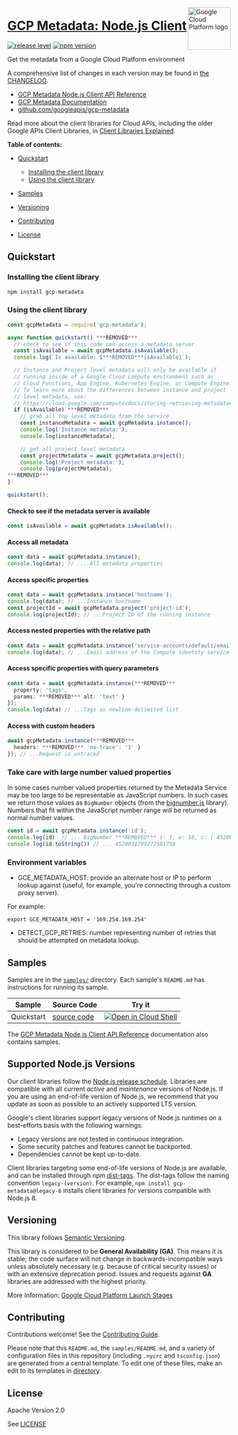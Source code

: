 [//]: # "This README.md file is auto-generated, all changes to this file will be lost."
[//]: # "To regenerate it, use `python -m synthtool`."
<img src="https://avatars2.githubusercontent.com/u/2810941?v=3&s=96" alt="Google Cloud Platform logo" title="Google Cloud Platform" align="right" height="96" width="96"/>

# [GCP Metadata: Node.js Client](https://github.com/googleapis/gcp-metadata)

[![release level](https://img.shields.io/badge/release%20level-general%20availability%20%28GA%29-brightgreen.svg?style=flat)](https://cloud.google.com/terms/launch-stages)
[![npm version](https://img.shields.io/npm/v/gcp-metadata.svg)](https://www.npmjs.org/package/gcp-metadata)




Get the metadata from a Google Cloud Platform environment


A comprehensive list of changes in each version may be found in
[the CHANGELOG](https://github.com/googleapis/gcp-metadata/blob/main/CHANGELOG.md).

* [GCP Metadata Node.js Client API Reference][client-docs]
* [GCP Metadata Documentation][product-docs]
* [github.com/googleapis/gcp-metadata](https://github.com/googleapis/gcp-metadata)

Read more about the client libraries for Cloud APIs, including the older
Google APIs Client Libraries, in [Client Libraries Explained][explained].

[explained]: https://cloud.google.com/apis/docs/client-libraries-explained

**Table of contents:**


* [Quickstart](#quickstart)

  * [Installing the client library](#installing-the-client-library)
  * [Using the client library](#using-the-client-library)
* [Samples](#samples)
* [Versioning](#versioning)
* [Contributing](#contributing)
* [License](#license)

## Quickstart

### Installing the client library

```bash
npm install gcp-metadata
```


### Using the client library

```javascript
const gcpMetadata = require('gcp-metadata');

async function quickstart() ***REMOVED***
  // check to see if this code can access a metadata server
  const isAvailable = await gcpMetadata.isAvailable();
  console.log(`Is available: $***REMOVED***isAvailable}`);

  // Instance and Project level metadata will only be available if
  // running inside of a Google Cloud compute environment such as
  // Cloud Functions, App Engine, Kubernetes Engine, or Compute Engine.
  // To learn more about the differences between instance and project
  // level metadata, see:
  // https://cloud.google.com/compute/docs/storing-retrieving-metadata#project-instance-metadata
  if (isAvailable) ***REMOVED***
    // grab all top level metadata from the service
    const instanceMetadata = await gcpMetadata.instance();
    console.log('Instance metadata:');
    console.log(instanceMetadata);

    // get all project level metadata
    const projectMetadata = await gcpMetadata.project();
    console.log('Project metadata:');
    console.log(projectMetadata);
***REMOVED***
}

quickstart();

```

#### Check to see if the metadata server is available
```js
const isAvailable = await gcpMetadata.isAvailable();
```

#### Access all metadata

```js
const data = await gcpMetadata.instance();
console.log(data); // ... All metadata properties
```

#### Access specific properties
```js
const data = await gcpMetadata.instance('hostname');
console.log(data); // ...Instance hostname
const projectId = await gcpMetadata.project('project-id');
console.log(projectId); // ...Project ID of the running instance
```

#### Access nested properties with the relative path
```js
const data = await gcpMetadata.instance('service-accounts/default/email');
console.log(data); // ...Email address of the Compute identity service account
```

#### Access specific properties with query parameters
```js
const data = await gcpMetadata.instance(***REMOVED***
  property: 'tags',
  params: ***REMOVED*** alt: 'text' }
});
console.log(data) // ...Tags as newline-delimited list
```

#### Access with custom headers
```js
await gcpMetadata.instance(***REMOVED***
  headers: ***REMOVED*** 'no-trace': '1' }
}); // ...Request is untraced
```

### Take care with large number valued properties

In some cases number valued properties returned by the Metadata Service may be
too large to be representable as JavaScript numbers. In such cases we return
those values as `BigNumber` objects (from the [bignumber.js](https://github.com/MikeMcl/bignumber.js) library). Numbers
that fit within the JavaScript number range will be returned as normal number
values.

```js
const id = await gcpMetadata.instance('id');
console.log(id)  // ... BigNumber ***REMOVED*** s: 1, e: 18, c: [ 45200, 31799277581759 ] }
console.log(id.toString()) // ... 4520031799277581759
```

### Environment variables

* GCE_METADATA_HOST: provide an alternate host or IP to perform lookup against (useful, for example, you're connecting through a custom proxy server).

For example:
```
export GCE_METADATA_HOST = '169.254.169.254'
```

* DETECT_GCP_RETRIES: number representing number of retries that should be attempted on metadata lookup.


## Samples

Samples are in the [`samples/`](https://github.com/googleapis/gcp-metadata/tree/main/samples) directory. Each sample's `README.md` has instructions for running its sample.

| Sample                      | Source Code                       | Try it |
| --------------------------- | --------------------------------- | ------ |
| Quickstart | [source code](https://github.com/googleapis/gcp-metadata/blob/main/samples/quickstart.js) | [![Open in Cloud Shell][shell_img]](https://console.cloud.google.com/cloudshell/open?git_repo=https://github.com/googleapis/gcp-metadata&page=editor&open_in_editor=samples/quickstart.js,samples/README.md) |



The [GCP Metadata Node.js Client API Reference][client-docs] documentation
also contains samples.

## Supported Node.js Versions

Our client libraries follow the [Node.js release schedule](https://nodejs.org/en/about/releases/).
Libraries are compatible with all current _active_ and _maintenance_ versions of
Node.js.
If you are using an end-of-life version of Node.js, we recommend that you update
as soon as possible to an actively supported LTS version.

Google's client libraries support legacy versions of Node.js runtimes on a
best-efforts basis with the following warnings:

* Legacy versions are not tested in continuous integration.
* Some security patches and features cannot be backported.
* Dependencies cannot be kept up-to-date.

Client libraries targeting some end-of-life versions of Node.js are available, and
can be installed through npm [dist-tags](https://docs.npmjs.com/cli/dist-tag).
The dist-tags follow the naming convention `legacy-(version)`.
For example, `npm install gcp-metadata@legacy-8` installs client libraries
for versions compatible with Node.js 8.

## Versioning

This library follows [Semantic Versioning](http://semver.org/).


This library is considered to be **General Availability (GA)**. This means it
is stable; the code surface will not change in backwards-incompatible ways
unless absolutely necessary (e.g. because of critical security issues) or with
an extensive deprecation period. Issues and requests against **GA** libraries
are addressed with the highest priority.







More Information: [Google Cloud Platform Launch Stages][launch_stages]

[launch_stages]: https://cloud.google.com/terms/launch-stages

## Contributing

Contributions welcome! See the [Contributing Guide](https://github.com/googleapis/gcp-metadata/blob/main/CONTRIBUTING.md).

Please note that this `README.md`, the `samples/README.md`,
and a variety of configuration files in this repository (including `.nycrc` and `tsconfig.json`)
are generated from a central template. To edit one of these files, make an edit
to its templates in
[directory](https://github.com/googleapis/synthtool).

## License

Apache Version 2.0

See [LICENSE](https://github.com/googleapis/gcp-metadata/blob/main/LICENSE)

[client-docs]: https://cloud.google.com/nodejs/docs/reference/gcp-metadata/latest
[product-docs]: https://cloud.google.com/compute/docs/storing-retrieving-metadata
[shell_img]: https://gstatic.com/cloudssh/images/open-btn.png
[projects]: https://console.cloud.google.com/project
[billing]: https://support.google.com/cloud/answer/6293499#enable-billing

[auth]: https://cloud.google.com/docs/authentication/getting-started
